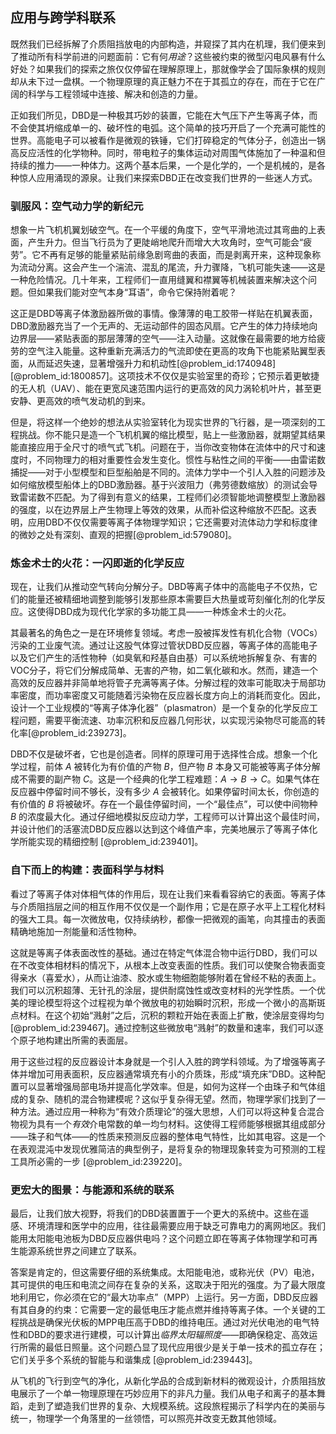 ## 应用与跨学科联系

既然我们已经拆解了介质阻挡放电的内部构造，并窥探了其内在机理，我们便来到了推动所有科学前进的问题面前：它有何*用途*？这些被约束的微型闪电风暴有什么好处？如果我们的探索之旅仅仅停留在理解原理上，那就像学会了国际象棋的规则却从未下过一盘棋。一个物理原理的真正魅力不在于其孤立的存在，而在于它在广阔的科学与工程领域中连接、解决和创造的力量。

正如我们所见，DBD是一种极其巧妙的装置，它能在大气压下产生等离子体，而不会使其坍缩成单一的、破坏性的电弧。这个简单的技巧开启了一个充满可能性的世界。高能电子可以被看作是微观的铁锤，它们打碎稳定的气体分子，创造出一锅高反应活性的化学物种。同时，带电粒子的集体运动对周围气体施加了一种温和但持续的推力——一种体力。这两个基本后果，一个是化学的，一个是机械的，是各种惊人应用涌现的源泉。让我们来探索DBD正在改变我们世界的一些迷人方式。

### 驯服风：空气动力学的新纪元

想象一片飞机机翼划破空气。在一个平缓的角度下，空气平滑地流过其弯曲的上表面，产生升力。但当飞行员为了更陡峭地爬升而增大大攻角时，空气可能会“疲劳”。它不再有足够的能量紧贴前缘急剧弯曲的表面，而是剥离开来，这种现象称为流动分离。这会产生一个湍流、混乱的尾流，升力骤降，飞机可能失速——这是一种危险情况。几十年来，工程师们一直用缝翼和襟翼等机械装置来解决这个问题。但如果我们能对空气本身“耳语”，命令它保持附着呢？

这正是DBD等离子体激励器所做的事情。像薄薄的电工胶带一样贴在机翼表面，DBD激励器充当了一个无声的、无运动部件的固态风扇。它产生的体力持续地向边界层——紧贴表面的那层薄薄的空气——注入动量。这就像在最需要的地方给疲劳的空气注入能量。这种重新充满活力的气流即使在更高的攻角下也能紧贴翼型表面，从而延迟失速，显著增强升力和机动性[@problem_id:1740948] [@problem_id:1800857]。这项技术不仅仅是实验室里的奇珍；它预示着更敏捷的无人机（UAV）、能在更宽风速范围内运行的更高效的风力涡轮机叶片，甚至更安静、更高效的喷气发动机的到来。

但是，将这样一个绝妙的想法从实验室转化为现实世界的飞行器，是一项深刻的工程挑战。你不能只是造一个飞机机翼的缩比模型，贴上一些激励器，就期望其结果能直接应用于全尺寸的喷气式飞机。问题在于，当你改变物体在流体中的尺寸和速度时，不同物理力的相对重要性会发生变化。惯性与粘性之间的平衡——由雷诺数捕捉——对于小型模型和巨型船舶是不同的。流体力学中一个引人入胜的问题涉及如何缩放模型船体上的DBD激励器。基于兴波阻力（弗劳德数缩放）的测试会导致雷诺数不匹配。为了得到有意义的结果，工程师们必须智能地调整模型上激励器的强度，以在边界层上产生物理上等效的效果，从而补偿这种缩放不匹配。这表明，应用DBD不仅仅需要等离子体物理学知识；它还需要对流体动力学和标度律的微妙之处有深刻、直观的把握[@problem_id:579080]。

### 炼金术士的火花：一闪即逝的化学反应

现在，让我们从推动空气转向分解分子。DBD等离子体中的高能电子不仅热，它们的能量还被精细地调整到能够引发那些原本需要巨大热量或苛刻催化剂的化学反应。这使得DBD成为现代化学家的多功能工具——一种炼金术士的火花。

其最著名的角色之一是在环境修复领域。考虑一股被挥发性有机化合物（VOCs）污染的工业废气流。通过让这股气体穿过管状DBD反应器，等离子体的高能电子以及它们产生的活性物种（如臭氧和羟基自由基）可以系统地拆解复杂、有害的VOC分子，将它们分解成简单、无害的产物，如二氧化碳和水。然而，建造一个高效的反应器并非简单地将管子充满等离子体。分解过程的效率可能取决于局部功率密度，而功率密度又可能随着污染物在反应器长度方向上的消耗而变化。因此，设计一个工业规模的“等离子体净化器”（plasmatron）是一个复杂的化学反应工程问题，需要平衡流速、功率沉积和反应器几何形状，以实现污染物尽可能高的转化率[@problem_id:239273]。

DBD不仅是破坏者，它也是创造者。同样的原理可用于选择性合成。想象一个化学过程，前体 $A$ 被转化为有价值的产物 $B$，但产物 $B$ 本身又可能被等离子体分解成不需要的副产物 $C$。这是一个经典的化学工程难题：$A \rightarrow B \rightarrow C$。如果气体在反应器中停留时间不够长，没有多少 $A$ 会被转化。如果停留时间太长，你创造的有价值的 $B$ 将被破坏。存在一个最佳停留时间，一个“最佳点”，可以使中间物种 $B$ 的浓度最大化。通过仔细地模拟反应动力学，工程师可以计算出这个最佳时间，并设计他们的活塞流DBD反应器以达到这个峰值产率，完美地展示了等离子体化学所能实现的精细控制 [@problem_id:239401]。

### 自下而上的构建：表面科学与材料

看过了等离子体对体相气体的作用后，现在让我们来看看容纳它的表面。等离子体与介质阻挡层之间的相互作用不仅仅是一个副作用；它是在原子水平上工程化材料的强大工具。每一次微放电，仅持续纳秒，都像一把微观的画笔，向其撞击的表面精确地施加一剂能量和活性物种。

这就是等离子体表面改性的基础。通过在特定气体混合物中运行DBD，我们可以在不改变体相材料的情况下，从根本上改变表面的性质。我们可以使聚合物表面变得亲水（喜爱水），从而让油漆、胶水或生物细胞能够附着在曾经不粘的表面上。我们可以沉积超薄、无针孔的涂层，提供耐腐蚀性或改变材料的光学性质。一个优美的理论模型将这个过程视为单个微放电的初始瞬时沉积，形成一个微小的高斯斑点材料。在这个初始“溅射”之后，沉积的颗粒开始在表面上扩散，使涂层变得均匀 [@problem_id:239467]。通过控制这些微放电“溅射”的数量和速率，我们可以逐个原子地构建出所需的表面层。

用于这些过程的反应器设计本身就是一个引人入胜的跨学科领域。为了增强等离子体并增加可用表面积，反应器通常填充有小的介质珠，形成“填充床”DBD。这种配置可以显著增强局部电场并提高化学效率。但是，如何为这样一个由珠子和气体组成的复杂、随机的混合物建模呢？这似乎复杂得无望。然而，物理学家们找到了一种方法。通过应用一种称为“有效介质理论”的强大思想，人们可以将这种复合混合物视为具有一个*有效*介电常数的单一均匀材料。这使得工程师能够根据其组成部分——珠子和气体——的性质来预测反应器的整体电气特性，比如其电容。这是一个在表观混沌中发现优雅简洁的典型例子，是将复杂的物理现象转变为可预测的工程工具所必需的一步 [@problem_id:239220]。

### 更宏大的图景：与能源和系统的联系

最后，让我们放大视野，将我们的DBD装置置于一个更大的系统中。这些在遥感、环境清理和医学中的应用，往往最需要应用于缺乏可靠电力的离网地区。我们能用太阳能电池板为DBD反应器供电吗？这个问题立即在等离子体物理学和可再生能源系统世界之间建立了联系。

答案是肯定的，但这需要仔细的系统集成。太阳能电池，或称光伏（PV）电池，其可提供的电压和电流之间存在复杂的关系，这取决于阳光的强度。为了最大限度地利用它，你必须在它的“最大功率点”（MPP）上运行。另一方面，DBD反应器有其自身的约束：它需要一定的最低电压才能点燃并维持等离子体。一个关键的工程挑战是确保光伏板的MPP电压高于DBD的维持电压。通过对光伏电池的电气特性和DBD的要求进行建模，可以计算出*临界太阳辐照度*——即确保稳定、高效运行所需的最低日照量。这个问题凸显了现代应用很少是关于单一技术的孤立存在；它们关乎多个系统的智能与和谐集成 [@problem_id:239443]。

从飞机的飞行到空气的净化，从新化学品的合成到新材料的微观设计，介质阻挡放电展示了一个单一物理原理在巧妙应用下的非凡力量。我们从电子和离子的基本舞蹈，走到了塑造我们世界的复杂、大规模系统。这段旅程揭示了科学内在的美丽与统一，物理学一个角落里的一丝领悟，可以照亮并改变无数其他领域。